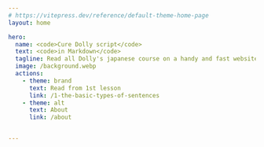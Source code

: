 ```yaml
---
# https://vitepress.dev/reference/default-theme-home-page
layout: home

hero:
  name: <code>Cure Dolly script</code>
  text: <code>in Markdown</code>
  tagline: Read all Dolly's japanese course on a handy and fast website
  image: /background.webp
  actions:
    - theme: brand
      text: Read from 1st lesson
      link: /1-the-basic-types-of-sentences
    - theme: alt
      text: About
      link: /about


---
```


